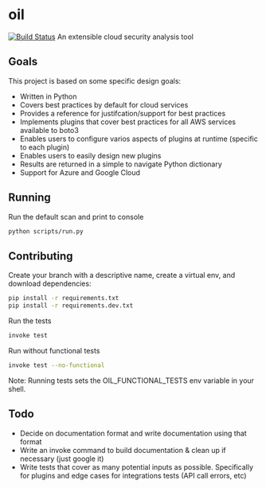 oil
====
[![Build Status](https://travis-ci.org/coolfriends/oil.svg?branch=master)](https://travis-ci.org/coolfriends/oil)
An extensible cloud security analysis tool

## Goals
This project is based on some specific design goals:
* Written in Python
* Covers best practices by default for cloud services
* Provides a reference for justifcation/support for best practices
* Implements plugins that cover best practices for all AWS services available to boto3
* Enables users to configure varios aspects of plugins at runtime (specific to each plugin)
* Enables users to easily design new plugins
* Results are returned in a simple to navigate Python dictionary
* Support for Azure and Google Cloud

## Running
Run the default scan and print to console
```bash
python scripts/run.py
```

## Contributing
Create your branch with a descriptive name, create a virtual env, and download dependencies:
```bash
pip install -r requirements.txt
pip install -r requirements.dev.txt
```

Run the tests
```bash
invoke test
```

Run without functional tests
```bash
invoke test --no-functional
```

Note: Running tests sets the OIL_FUNCTIONAL_TESTS env variable in your shell.



## Todo
* Decide on documentation format and write documentation using that format
* Write an invoke command to build documentation & clean up if necessary 
  (just google it)
* Write tests that cover as many potential inputs as possible. Specifically
  for plugins and edge cases for integrations tests (API call errors, etc)

